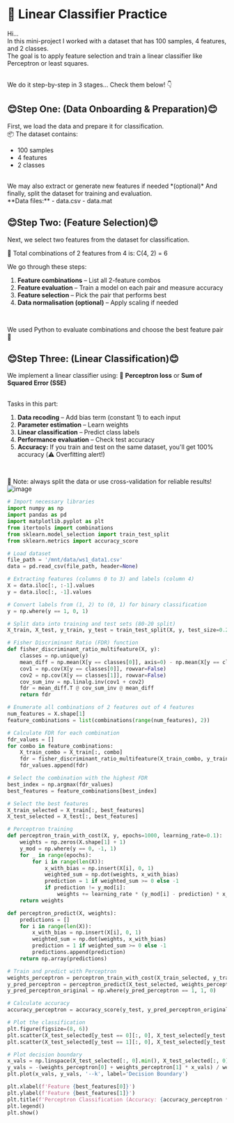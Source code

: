 # 🧠 Linear Classifier Practice
Hi...  
In this mini-project I worked with a dataset that has 100 samples, 4 features, and 2 classes.  
The goal is to apply feature selection and train a linear classifier like Perceptron or least squares.  
<br>

We do it step-by-step in 3 stages... Check them below! 👇
<br>

## :blush:Step One: (Data Onboarding & Preparation):blush:</b>
First, we load the data and prepare it for classification.
<br>
📦 The dataset contains:  
- 100 samples  
- 4 features  
- 2 classes
  
<br>
We may also extract or generate new features if needed *(optional)*  
And finally, split the dataset for training and evaluation.
<br>
**Data files:**  
- data.csv  
- data.mat  
<br>

## :blush:Step Two: (Feature Selection):blush:</b>
Next, we select two features from the dataset for classification.
<br>

🔢 Total combinations of 2 features from 4 is: C(4, 2) = 6
<br>

We go through these steps:
1. **Feature combinations** – List all 2-feature combos  
2. **Feature evaluation** – Train a model on each pair and measure accuracy  
3. **Feature selection** – Pick the pair that performs best  
4. **Data normalisation (optional)** – Apply scaling if needed
<br>

We used Python to evaluate combinations and choose the best feature pair 💪
<br>

## :blush:Step Three: (Linear Classification):blush:</b>
We implement a linear classifier using:
🧮 **Perceptron loss** or **Sum of Squared Error (SSE)**  
<br>

Tasks in this part:
1. **Data recoding** – Add bias term (constant 1) to each input  
2. **Parameter estimation** – Learn weights  
3. **Linear classification** – Predict class labels  
4. **Performance evaluation** – Check test accuracy  
5. **Accuracy:** If you train and test on the same dataset, you'll get 100% accuracy (⚠️ Overfitting alert!)
<br>

🧠 Note: always split the data or use cross-validation for reliable results!
<br>
![image](https://github.com/user-attachments/assets/1225c383-d207-4611-a586-f0228e69842a)
<br>


```python
# Import necessary libraries
import numpy as np
import pandas as pd
import matplotlib.pyplot as plt
from itertools import combinations
from sklearn.model_selection import train_test_split
from sklearn.metrics import accuracy_score

# Load dataset
file_path = '/mnt/data/ws1_data1.csv'
data = pd.read_csv(file_path, header=None)

# Extracting features (columns 0 to 3) and labels (column 4)
X = data.iloc[:, :-1].values
y = data.iloc[:, -1].values

# Convert labels from (1, 2) to (0, 1) for binary classification
y = np.where(y == 1, 0, 1)

# Split data into training and test sets (80-20 split)
X_train, X_test, y_train, y_test = train_test_split(X, y, test_size=0.2, random_state=42)

# Fisher Discriminant Ratio (FDR) function
def fisher_discriminant_ratio_multifeature(X, y):
    classes = np.unique(y)
    mean_diff = np.mean(X[y == classes[0]], axis=0) - np.mean(X[y == classes[1]], axis=0)
    cov1 = np.cov(X[y == classes[0]], rowvar=False)
    cov2 = np.cov(X[y == classes[1]], rowvar=False)
    cov_sum_inv = np.linalg.inv(cov1 + cov2)
    fdr = mean_diff.T @ cov_sum_inv @ mean_diff
    return fdr

# Enumerate all combinations of 2 features out of 4 features
num_features = X.shape[1]
feature_combinations = list(combinations(range(num_features), 2))

# Calculate FDR for each combination
fdr_values = []
for combo in feature_combinations:
    X_train_combo = X_train[:, combo]
    fdr = fisher_discriminant_ratio_multifeature(X_train_combo, y_train)
    fdr_values.append(fdr)

# Select the combination with the highest FDR
best_index = np.argmax(fdr_values)
best_features = feature_combinations[best_index]

# Select the best features
X_train_selected = X_train[:, best_features]
X_test_selected = X_test[:, best_features]

# Perceptron training
def perceptron_train_with_cost(X, y, epochs=1000, learning_rate=0.1):
    weights = np.zeros(X.shape[1] + 1)
    y_mod = np.where(y == 0, -1, 1)
    for _ in range(epochs):
        for i in range(len(X)):
            x_with_bias = np.insert(X[i], 0, 1)
            weighted_sum = np.dot(weights, x_with_bias)
            prediction = 1 if weighted_sum >= 0 else -1
            if prediction != y_mod[i]:
                weights += learning_rate * (y_mod[i] - prediction) * x_with_bias
    return weights

def perceptron_predict(X, weights):
    predictions = []
    for i in range(len(X)):
        x_with_bias = np.insert(X[i], 0, 1)
        weighted_sum = np.dot(weights, x_with_bias)
        prediction = 1 if weighted_sum >= 0 else -1
        predictions.append(prediction)
    return np.array(predictions)

# Train and predict with Perceptron
weights_perceptron = perceptron_train_with_cost(X_train_selected, y_train, epochs=1000, learning_rate=0.1)
y_pred_perceptron = perceptron_predict(X_test_selected, weights_perceptron)
y_pred_perceptron_original = np.where(y_pred_perceptron == 1, 1, 0)

# Calculate accuracy
accuracy_perceptron = accuracy_score(y_test, y_pred_perceptron_original)

# Plot the classification
plt.figure(figsize=(8, 6))
plt.scatter(X_test_selected[y_test == 0][:, 0], X_test_selected[y_test == 0][:, 1], color='blue', label='Class 0')
plt.scatter(X_test_selected[y_test == 1][:, 0], X_test_selected[y_test == 1][:, 1], color='red', label='Class 1')

# Plot decision boundary
x_vals = np.linspace(X_test_selected[:, 0].min(), X_test_selected[:, 0].max(), 100)
y_vals = -(weights_perceptron[0] + weights_perceptron[1] * x_vals) / weights_perceptron[2]
plt.plot(x_vals, y_vals, '--k', label='Decision Boundary')

plt.xlabel(f'Feature {best_features[0]}')
plt.ylabel(f'Feature {best_features[1]}')
plt.title(f'Perceptron Classification (Accuracy: {accuracy_perceptron * 100:.2f}%)')
plt.legend()
plt.show()
```
